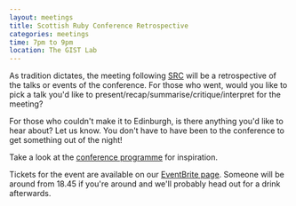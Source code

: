 ```yaml
---
layout: meetings
title: Scottish Ruby Conference Retrospective
categories: meetings
time: 7pm to 9pm
location: The GIST Lab
---
```



As tradition dictates, the meeting following [SRC](http://scottishrubyconference.com/) will be a retrospective of the talks or events of the conference. For those who went, would you like to pick a talk you'd like to present/recap/summarise/critique/interpret for the meeting?

For those who couldn't make it to Edinburgh, is there anything you'd like to hear about? Let us know. You don't have to have been to the conference to get something out of the night!

Take a look at the [conference programme](http://programme.scottishrubyconference.com/schedule) for inspiration.

Tickets for the event are available on our [EventBrite page](http://sheffieldruby1207.eventbrite.com/). Someone will be around from 18.45 if
you're around and we'll probably head out for a drink afterwards.

